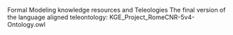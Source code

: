 Formal Modeling knowledge resources and Teleologies
The final version of the language aligned teleontology: KGE_Project_RomeCNR-5v4-Ontology.owl
